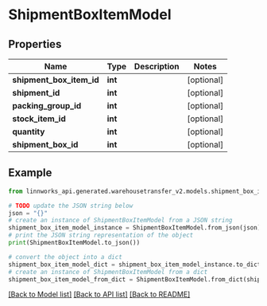 # ShipmentBoxItemModel


## Properties

Name | Type | Description | Notes
------------ | ------------- | ------------- | -------------
**shipment_box_item_id** | **int** |  | [optional] 
**shipment_id** | **int** |  | [optional] 
**packing_group_id** | **int** |  | [optional] 
**stock_item_id** | **int** |  | [optional] 
**quantity** | **int** |  | [optional] 
**shipment_box_id** | **int** |  | [optional] 

## Example

```python
from linnworks_api.generated.warehousetransfer_v2.models.shipment_box_item_model import ShipmentBoxItemModel

# TODO update the JSON string below
json = "{}"
# create an instance of ShipmentBoxItemModel from a JSON string
shipment_box_item_model_instance = ShipmentBoxItemModel.from_json(json)
# print the JSON string representation of the object
print(ShipmentBoxItemModel.to_json())

# convert the object into a dict
shipment_box_item_model_dict = shipment_box_item_model_instance.to_dict()
# create an instance of ShipmentBoxItemModel from a dict
shipment_box_item_model_from_dict = ShipmentBoxItemModel.from_dict(shipment_box_item_model_dict)
```
[[Back to Model list]](../README.md#documentation-for-models) [[Back to API list]](../README.md#documentation-for-api-endpoints) [[Back to README]](../README.md)


